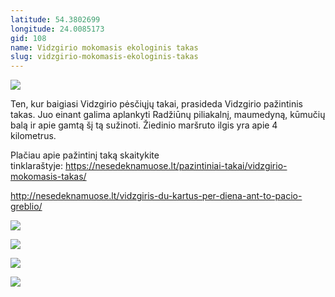 ```yaml
---
latitude: 54.3802699
longitude: 24.0085173
gid: 108
name: Vidzgirio mokomasis ekologinis takas
slug: vidzgirio-mokomasis-ekologinis-takas
---
```

![](https://doc-0k-ag-mymaps.googleusercontent.com/untrusted/hostedimage/ihucu48q9m5s1hftel5u85tfdc/kch7i3tvi86dkmvsp6ueagu2is/1641717000000/-WPmm_dsOCr8C_2Ftfdhs7CzXYdOD0wc/*/6AIsG_vZLpo7-XE4vlElUhR0ky-Vt1gfgrvSM5O8p1Vtc1zDiRxW_tJPqmwzWD4AEeAxXHEyCpl5wL_oieWqwPQYUd7IOc_EvRB4e_dnwGoKW8Ok5jSQvdJRO5iep0JC9PDKsySZauUmIM_lgU4tMOiJoPMzd7dinF8pv4jiErfKMa3ZHsfv8QS2hu9Odyg3dAw?session=0&fife)  
  
Ten, kur baigiasi Vidzgirio pėsčiųjų takai, prasideda Vidzgirio pažintinis takas. Juo einant galima aplankyti Radžiūnų piliakalnį, maumedyną, kūmučių balą ir apie gamtą šį tą sužinoti. Žiedinio maršruto ilgis yra apie 4 kilometrus.  
  
Plačiau apie pažintinį taką skaitykite tinklaraštyje: https://nesedeknamuose.lt/pazintiniai-takai/vidzgirio-mokomasis-takas/  
  
http://nesedeknamuose.lt/vidzgiris-du-kartus-per-diena-ant-to-pacio-greblio/  
  
![](https://doc-10-ag-mymaps.googleusercontent.com/untrusted/hostedimage/ihucu48q9m5s1hftel5u85tfdc/06gs7jfs2a8f7qi2fgthtfam8s/1641717000000/-WPmm_dsOCr8C_2Ftfdhs7CzXYdOD0wc/*/6AIsG_vYu0Ie1KZ3nUt_Ndjsmiiw3pKY22WxOvrTjhAUC-LdUBphe2ue9Z-xK5IsuzFGBHUMzDATRFQ7ETMnCZCMlFunALHXsQcNfSWhpU1IFCcnOrglF66uxfeoSTg2J1rzcAolGRzTL3XiYc0-eF-RZ23adWBqZ2WK5EotuqQfBymx3ncdBanSeyNXyp271QA?session=0&fife)  
  
![](https://doc-08-ag-mymaps.googleusercontent.com/untrusted/hostedimage/ihucu48q9m5s1hftel5u85tfdc/lduiuea7lprr7nluks7se34r5k/1641717000000/-WPmm_dsOCr8C_2Ftfdhs7CzXYdOD0wc/*/6AIsG_vb7YqyWG8IJLqINiKp5G905VGY2a-NV-x7Mr3-lK70sr2Lta7RDbIgc-sH65eZQyKl0Ti-YZUSIYu3Q1rNOsU8s_QDPva6e6spKWXour_ZiCx50E4ah_cXWxuUUoaGonStHu5h3dMJ-L1iT1m3WnmZ0Cl7nRD7vGwIWBk-gEk7RSPWgpT-wlR_xygYxfg?session=0&fife)  
  
![](https://doc-04-ag-mymaps.googleusercontent.com/untrusted/hostedimage/ihucu48q9m5s1hftel5u85tfdc/7moknv187bcm6rfe8l529qs2b0/1641717000000/-WPmm_dsOCr8C_2Ftfdhs7CzXYdOD0wc/*/6AIsG_vYBszUlJCfNo5R_ATjxKKfUEiLuhW8vpEX2ayl_NKcHrBY_6wrAoAsVNbw7hr_KYD1Y_r89Bj6YRX_XbKmIqKTu1FYVcxecy2vySCVLXmYyztYWajBsv045r6rBVlFoLuZ6stqhH5C8HZzLMczr8UtL650HKP6pqMO_5m0k0PJ2hXIwS70sErVm2K50BA?session=0&fife)  
  
![](https://doc-10-ag-mymaps.googleusercontent.com/untrusted/hostedimage/ihucu48q9m5s1hftel5u85tfdc/flg7l1jtnbbera7ipac0uada6g/1641717000000/-WPmm_dsOCr8C_2Ftfdhs7CzXYdOD0wc/*/6AIsG_vay_qjf9WdIzVeqSMe3QBOaja6VQqbN7i76l3ZwKb_NBo5cNodAO5m3MvHI4qmSs9FeYKVcaIKq6PaEjT_-NApMSJ1Lzsni434GR6EYDcNQH7a_IV8g-6tjogPqRt2-RJT46kFX85V221_QpSH-zIahl-lyH4u9MuXzDWGdT-p4MCRiWgkprwMWwgyfHg?session=0&fife)
